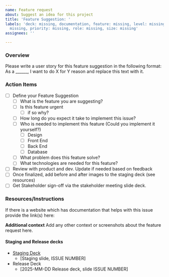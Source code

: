 ```yaml
---
name: Feature request
about: Suggest an idea for this project
title: 'Feature Suggestion: '
labels: 'deck: missing, documentation, feature: missing, level: missing, milestone:
  missing, priority: missing, role: missing, size: missing'
assignees: ''

---
```


### Overview
Please write a user story for this feature suggestion in the following format: As a ______, I want to do X for Y reason and replace this text with it.

### Action Items
- [ ] Define your Feature Suggestion
   - [ ] What is the feature you are suggesting?
   - [ ] Is this feature urgent
      - [ ] if so why?
   - [ ] How long do you expect it take to implement this issue?
   - [ ] Who is needed to implement this feature (Could you implement it yourself?)
      - [ ] Design
      - [ ] Front End
      - [ ] Back End
      - [ ] Database
   - [ ] What problem does this feature solve?
   - [ ] What technologies are needed for this feature?
- [ ] Review with product and dev. Update if needed based on feedback
- [ ] Once finalized, add before and after images to the staging deck (see resources) 
- [ ] Get Stakeholder sign-off via the stakeholder meeting slide deck.

### Resources/Instructions
If there is a website which has documentation that helps with this issue provide the link(s) here:


**Additional context**
Add any other context or screenshots about the feature request here.


#### Staging and Release decks
- [Staging Deck](https://docs.google.com/presentation/d/1crZ3IxqA4hAu3qzD7ns93Ieuqjwh6wyEtuX_46cP-fg/)
   - [Staging slide, ISSUE NUMBER]
- Release Deck
   - [2025-MM-DD Release deck, slide ISSUE NUMBER]
